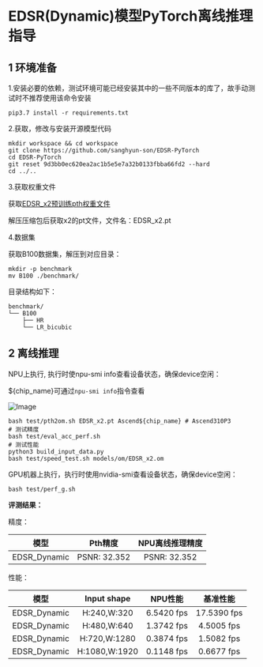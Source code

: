# EDSR(Dynamic)模型PyTorch离线推理指导

## 1 环境准备

1.安装必要的依赖，测试环境可能已经安装其中的一些不同版本的库了，故手动测试时不推荐使用该命令安装
```shell
pip3.7 install -r requirements.txt
```

2.获取，修改与安装开源模型代码
```shell
mkdir workspace && cd workspace
git clone https://github.com/sanghyun-son/EDSR-PyTorch
cd EDSR-PyTorch
git reset 9d3bb0ec620ea2ac1b5e5e7a32b0133fbba66fd2 --hard
cd ../..
```

3.获取权重文件

获取[EDSR_x2预训练pth权重文件](https://cv.snu.ac.kr/research/EDSR/model_pytorch.tar)

解压压缩包后获取x2的pt文件，文件名：EDSR_x2.pt


4.数据集

获取B100数据集，解压到对应目录：

```shell
mkdir -p benchmark
mv B100 ./benchmark/
```

目录结构如下：

```shell
benchmark/
└── B100
    ├── HR
    └── LR_bicubic
```

## 2 离线推理

NPU上执行, 执行时使npu-smi info查看设备状态，确保device空闲：

${chip_name}可通过`npu-smi info`指令查看

![Image](https://gitee.com/ascend/ModelZoo-PyTorch/raw/master/ACL_PyTorch/images/310P3.png)

```
bash test/pth2om.sh EDSR_x2.pt Ascend${chip_name} # Ascend310P3
# 测试精度
bash test/eval_acc_perf.sh
# 测试性能
python3 build_input_data.py
bash test/speed_test.sh models/om/EDSR_x2.om
```

GPU机器上执行，执行时使用nvidia-smi查看设备状态，确保device空闲：

```
bash test/perf_g.sh
```

 **评测结果：**

精度：

| 模型         | Pth精度      | NPU离线推理精度 |
| :------:     | :------:     | :------:        |
| EDSR_Dynamic | PSNR: 32.352 | PSNR: 32.352    |

性能：

| 模型         | Input shape   | NPU性能    | 基准性能    |
| :------:     | :------:      | :------:   | :------:    |
| EDSR_Dynamic | H:240,W:320   | 6.5420 fps | 17.5390 fps |
| EDSR_Dynamic | H:480,W:640   | 1.3742 fps | 4.5005 fps  |
| EDSR_Dynamic | H:720,W:1280  | 0.3874 fps | 1.5082 fps  |
| EDSR_Dynamic | H:1080,W:1920 | 0.1148 fps | 0.6677 fps  |
